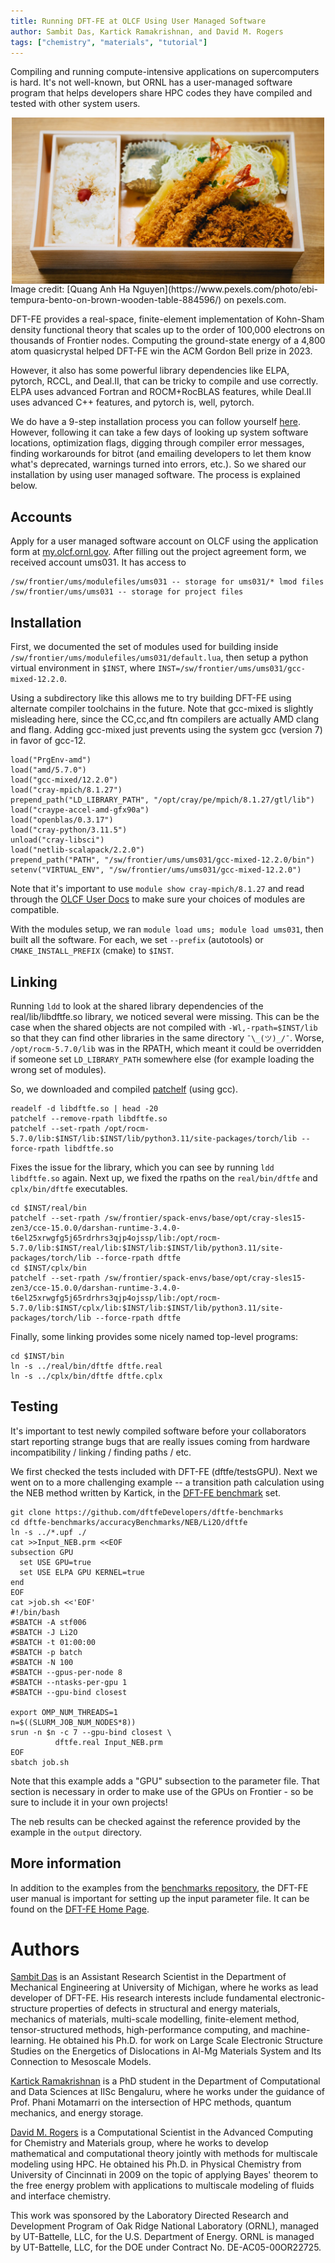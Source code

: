 ```yaml
---
title: Running DFT-FE at OLCF Using User Managed Software
author: Sambit Das, Kartick Ramakrishnan, and David M. Rogers
tags: ["chemistry", "materials", "tutorial"]
---
```


Compiling and running compute-intensive applications
on supercomputers is hard.  It's not well-known, but
ORNL has a user-managed software program that helps developers
share HPC codes they have compiled and tested with other
system users.

<img title="bento lunch" alt="bento lunch" style="display:block;margin-left:auto;margin-right:auto;" width=500px src="images/bento.jpg" />
Image credit: [Quang Anh Ha Nguyen](https://www.pexels.com/photo/ebi-tempura-bento-on-brown-wooden-table-884596/) on pexels.com.

DFT-FE provides a real-space, finite-element implementation
of Kohn-Sham density functional theory that scales up
to the order of 100,000 electrons on thousands of Frontier nodes.
Computing the ground-state energy of a 4,800 atom quasicrystal
helped DFT-FE win the ACM Gordon Bell prize in 2023.

However, it also has some powerful library dependencies like ELPA,
pytorch, RCCL, and Deal.II, that can be tricky to compile
and use correctly.  ELPA uses advanced Fortran and ROCM+RocBLAS
features, while Deal.II uses advanced C++ features, and pytorch
is, well, pytorch.

We do have a 9-step installation process you can follow yourself
[here](https://github.com/dftfeDevelopers/install_DFTFE).
However, following it can take a few days of
looking up system software locations, optimization flags,
digging through compiler error messages, finding workarounds
for bitrot (and emailing developers to let them know what's
deprecated, warnings turned into errors, etc.).
So we shared our installation by using user
managed software.  The process is explained below.

## Accounts

Apply for a user managed software account on OLCF using
the application form at [my.olcf.ornl.gov](https://my.olcf.ornl.gov).
After filling out the project agreement form, we received
account ums031.  It has access to

    /sw/frontier/ums/modulefiles/ums031 -- storage for ums031/* lmod files
    /sw/frontier/ums/ums031 -- storage for project files

## Installation

First, we documented the set of modules used for building
inside `/sw/frontier/ums/modulefiles/ums031/default.lua`,
then setup a python virtual environment in `$INST`,
where `INST=/sw/frontier/ums/ums031/gcc-mixed-12.2.0`.

Using a subdirectory like this allows me to try building
DFT-FE using alternate compiler toolchains in the future.
Note that gcc-mixed is slightly misleading here, since
the CC,cc,and ftn compilers are actually AMD clang and flang.
Adding gcc-mixed just prevents using the system gcc (version 7)
in favor of gcc-12.

    load("PrgEnv-amd")
    load("amd/5.7.0")
    load("gcc-mixed/12.2.0")
    load("cray-mpich/8.1.27")
    prepend_path("LD_LIBRARY_PATH", "/opt/cray/pe/mpich/8.1.27/gtl/lib")
    load("craype-accel-amd-gfx90a")
    load("openblas/0.3.17")
    load("cray-python/3.11.5")
    unload("cray-libsci")
    load("netlib-scalapack/2.2.0")
    prepend_path("PATH", "/sw/frontier/ums/ums031/gcc-mixed-12.2.0/bin")
    setenv("VIRTUAL_ENV", "/sw/frontier/ums/ums031/gcc-mixed-12.2.0")

Note that it's important to use `module show cray-mpich/8.1.27`
and read through the [OLCF User Docs](https://docs.olcf.ornl.gov/systems/frontier_user_guide.html) to make sure your choices of modules are compatible.

With the modules setup, we ran `module load ums; module load ums031`,
then built all the software.
For each, we set `--prefix` (autotools)
or `CMAKE_INSTALL_PREFIX` (cmake) to `$INST`.


## Linking

Running `ldd` to look at the shared library dependencies
of the real/lib/libdftfe.so library, we noticed
several were missing.  This can be the case when the
shared objects are not compiled with `-Wl,-rpath=$INST/lib`
so that they can find other libraries in the same directory
`¯\_(ツ)_/¯`.  Worse, `/opt/rocm-5.7.0/lib` was in the RPATH,
which meant it could be overridden if someone set `LD_LIBRARY_PATH`
somewhere else (for example loading the wrong set of modules).

So, we downloaded and compiled [patchelf](https://github.com/NixOS/patchelf)
(using gcc).

    readelf -d libdftfe.so | head -20
    patchelf --remove-rpath libdftfe.so
    patchelf --set-rpath /opt/rocm-5.7.0/lib:$INST/lib:$INST/lib/python3.11/site-packages/torch/lib --force-rpath libdftfe.so

Fixes the issue for the library, which you can see by running `ldd libdftfe.so` again.
Next up, we fixed the rpaths on the `real/bin/dftfe` and `cplx/bin/dftfe`
executables.

    cd $INST/real/bin
    patchelf --set-rpath /sw/frontier/spack-envs/base/opt/cray-sles15-zen3/cce-15.0.0/darshan-runtime-3.4.0-t6el25xrwgfg5j65rdrhrs3qjp4ojssp/lib:/opt/rocm-5.7.0/lib:$INST/real/lib:$INST/lib:$INST/lib/python3.11/site-packages/torch/lib --force-rpath dftfe
    cd $INST/cplx/bin
    patchelf --set-rpath /sw/frontier/spack-envs/base/opt/cray-sles15-zen3/cce-15.0.0/darshan-runtime-3.4.0-t6el25xrwgfg5j65rdrhrs3qjp4ojssp/lib:/opt/rocm-5.7.0/lib:$INST/cplx/lib:$INST/lib:$INST/lib/python3.11/site-packages/torch/lib --force-rpath dftfe

Finally, some linking provides some nicely named top-level programs:

    cd $INST/bin
    ln -s ../real/bin/dftfe dftfe.real
    ln -s ../cplx/bin/dftfe dftfe.cplx

## Testing

It's important to test newly compiled software before your
collaborators start reporting strange bugs that are really
issues coming from hardware incompatibility / linking / finding paths / etc.

We first checked the tests included with DFT-FE
(dftfe/testsGPU).  Next we went on to a more
challenging example -- a transition path calculation
using the NEB method
written by Kartick,
in the
[DFT-FE benchmark](https://github.com/dftfeDevelopers/dftfe-benchmarks) set.

```
git clone https://github.com/dftfeDevelopers/dftfe-benchmarks
cd dftfe-benchmarks/accuracyBenchmarks/NEB/Li2O/dftfe
ln -s ../*.upf ./
cat >>Input_NEB.prm <<EOF
subsection GPU
  set USE GPU=true
  set USE ELPA GPU KERNEL=true
end
EOF
cat >job.sh <<'EOF'
#!/bin/bash
#SBATCH -A stf006
#SBATCH -J Li2O
#SBATCH -t 01:00:00
#SBATCH -p batch
#SBATCH -N 100
#SBATCH --gpus-per-node 8
#SBATCH --ntasks-per-gpu 1
#SBATCH --gpu-bind closest

export OMP_NUM_THREADS=1
n=$((SLURM_JOB_NUM_NODES*8))
srun -n $n -c 7 --gpu-bind closest \
          dftfe.real Input_NEB.prm
EOF 
sbatch job.sh
```

Note that this example adds a "GPU" subsection to
the parameter file.  That section is necessary in
order to make use of the GPUs on Frontier - so
be sure to include it in your own projects!

The neb results can be checked against the
reference provided by the example
in the `output` directory.


## More information

In addition to the examples from the [benchmarks repository](https://github.com/dftfeDevelopers/dftfe-benchmarks),
the DFT-FE user manual is important for setting up the
input parameter file.  It can be found on the
[DFT-FE Home Page](https://sites.google.com/umich.edu/dftfe).


# Authors

[Sambit Das](https://me.engin.umich.edu/people/faculty/sambit-das/) is an Assistant Research Scientist in the Department of Mechanical Engineering at University of Michigan, where he works as lead developer of DFT-FE.  His research interests include fundamental electronic-structure properties of
defects in structural and energy materials, mechanics of materials, multi-scale modelling, finite-element method, tensor-structured methods, high-performance computing, and machine-learning.  He obtained his Ph.D. for work
on Large Scale Electronic Structure Studies on the Energetics
of Dislocations in Al-Mg Materials System and Its Connection to Mesoscale Models.

[Kartick Ramakrishnan](https://sites.google.com/view/kartickrk/)
is a PhD student in the Department of Computational and Data Sciences
at IISc Bengaluru, where he works under the guidance of
Prof. Phani Motamarri on the intersection of HPC methods,
quantum mechanics, and energy storage.

[David M. Rogers](https://www.olcf.ornl.gov/directory/staff-member/david-rogers/)
is a Computational Scientist in the Advanced Computing for Chemistry and Materials group, where he works to develop mathematical and computational theory jointly with methods for multiscale modeling using HPC. He obtained his Ph.D. in Physical Chemistry from University of Cincinnati in 2009 on the topic
of applying Bayes' theorem to the free energy problem with applications to multiscale modeling of fluids and interface chemistry.

This work was sponsored by the Laboratory Directed Research and Development Program of Oak Ridge National Laboratory (ORNL), managed by UT-Battelle, LLC, for the U.S. Department of Energy. ORNL is managed by UT-Battelle, LLC, for the DOE under Contract No. DE-AC05-00OR22725.
